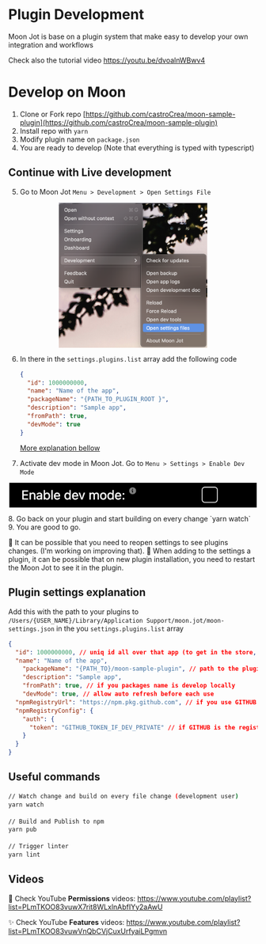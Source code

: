 # Plugin Development

Moon Jot is base on a plugin system that make easy to develop your own integration and workflows

Check also the tutorial video https://youtu.be/dvoalnWBwv4

# Develop on Moon

1. Clone or Fork repo [https://github.com/castroCrea/moon-sample-plugin](https://github.com/castroCrea/moon-sample-plugin)
2. Install repo with `yarn` 
3. Modify plugin name on `package.json`
4. You are ready to develop (Note that everything is typed with typescript)

## Continue with Live development

5. Go to Moon Jot `Menu > Development > Open Settings File`
  <p align="center">
    <img src="./image.png" width='300px' style='margin:auto; display: block' />
  </p>

6. In there in the `settings.plugins.list` array add the following code 
    ```json
    {
      "id": 1000000000,
      "name": "Name of the app",
      "packageName": "{PATH_TO_PLUGIN_ROOT }",
      "description": "Sample app",
      "fromPath": true,
      "devMode": true
    }
    ```
    [More explanation bellow](#plugin-settings-explanation)

7. Activate dev mode in Moon Jot. Go to `Menu > Settings > Enable Dev Mode`
  <p align="center">
    <img src="./image-1.png" width='500px' style='margin:auto; display: block'/>
  </p>
8. Go back on your plugin and start building on every change `yarn watch`
9. You are good to go.

🚨 It can be possible that you need to reopen settings to see plugins changes. (I'm working on improving that).
🚨 When adding to the settings a plugin, it can be possible that on new plugin installation, you need to restart the Moon Jot to see it in the plugin.


## Plugin settings explanation
Add this with the path to your plugins to `/Users/{USER_NAME}/Library/Application Support/moon.jot/moon-settings.json` in the you `settings.plugins.list` array
```json
{
  "id": 1000000000, // uniq id all over that app (to get in the store, Moon jot will automatically give you one)
  "name": "Name of the app",
	"packageName": "{PATH_TO}/moon-sample-plugin", // path to the plugin
	"description": "Sample app",
	"fromPath": true, // if you packages name is develop locally
	"devMode": true, // allow auto refresh before each use
  "npmRegistryUrl": "https://npm.pkg.github.com", // if you use GITHUB as registry (otherwise you can remove that if npm)
  "npmRegistryConfig": {
    "auth": {
      "token": "GITHUB_TOKEN_IF_DEV_PRIVATE" // if GITHUB is the registry
    }
  }
}
```

## Useful commands

```bash
// Watch change and build on every file change (development user)
yarn watch

// Build and Publish to npm
yarn pub

// Trigger linter
yarn lint
```

## Videos

🙋 Check YouTube **Permissions** videos: https://www.youtube.com/playlist?list=PLmTKOO83vuwX7rit8WLxlnAbfIYy2aAwU

✨ Check YouTube **Features** videos: https://www.youtube.com/playlist?list=PLmTKOO83vuwVnQbCVjCuxUrfyaiLPgmvn
